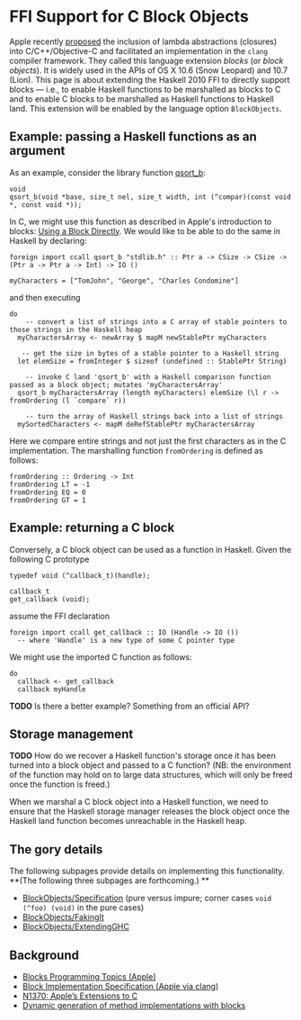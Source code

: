 # FFI Support for C Block Objects



Apple recently [
proposed](http://www.open-std.org/jtc1/sc22/wg14/www/docs/n1370.pdf) the inclusion of lambda abstractions (closures) into C/C++/Objective-C and facilitated an implementation in the `clang` compiler framework.  They called this language extension *blocks* (or *block objects*).  It is widely used in the APIs of OS X 10.6 (Snow Leopard) and 10.7 (Lion).  This page is about extending the Haskell 2010 FFI to directly support blocks — i.e., to enable Haskell functions to be marshalled as blocks to C and to enable C blocks to be marshalled as Haskell functions to Haskell land.  This extension will be enabled by the language option `BlockObjects`.


## Example: passing a Haskell functions as an argument



As an example, consider the library function [
qsort\_b](http://developer.apple.com/library/mac/#documentation/darwin/reference/manpages/man3/qsort_b.3.html):


```wiki
void
qsort_b(void *base, size_t nel, size_t width, int (^compar)(const void *, const void *));
```


In C, we might use this function as described in Apple's introduction to blocks: [
Using a Block Directly](http://developer.apple.com/library/mac/#documentation/Cocoa/Conceptual/Blocks/Articles/bxGettingStarted.html#//apple_ref/doc/uid/TP40007502-CH7-SW2).  We would like to be able to do the same in Haskell by declaring:


```wiki
foreign import ccall qsort_b "stdlib.h" :: Ptr a -> CSize -> CSize -> (Ptr a -> Ptr a -> Int) -> IO ()

myCharacters = ["TomJohn", "George", "Charles Condomine"]
```


and then executing


```wiki
do
    -- convert a list of strings into a C array of stable pointers to those strings in the Haskell heap
  myCharactersArray <- newArray $ mapM newStablePtr myCharacters
 
   -- get the size in bytes of a stable pointer to a Haskell string
  let elemSize = fromInteger $ sizeof (undefined :: StablePtr String)

    -- invoke C land 'qsort_b' with a Haskell comparison function passed as a block object; mutates 'myCharactersArray'
  qsort_b myCharactersArray (length myCharacters) elemSize (\l r -> fromOrdering (l `compare` r))

    -- turn the array of Haskell strings back into a list of strings
  mySortedCharacters <- mapM deRefStablePtr myCharactersArray
```


Here we compare entire strings and not just the first characters as in the C implementation.  The marshalling function `fromOrdering` is defined as follows:


```wiki
fromOrdering :: Ordering -> Int
fromOrdering LT = -1
fromOrdering EQ = 0
fromOrdering GT = 1
```

## Example: returning a C block



Conversely, a C block object can be used as a function in Haskell.  Given the following C prototype


```wiki
typedef void (^callback_t)(handle);

callback_t 
get_callback (void);
```


assume the FFI declaration


```wiki
foreign import ccall get_callback :: IO (Handle -> IO ())
  -- where 'Handle' is a new type of some C pointer type
```


We might use the imported C function as follows:


```wiki
do
  callback <- get_callback
  callback myHandle
```


**TODO** Is there a better example? Something from an official API?


## Storage management



**TODO** How do we recover a Haskell function's storage once it has been turned into a block object and passed to a C function?  (NB: the environment of the function may hold on to large data structures, which will only be freed once the function is freed.)



When we marshal a C block object into a Haskell function, we need to ensure that the Haskell storage manager releases the block object once the Haskell land function becomes unreachable in the Haskell heap.


## The gory details



The following subpages provide details on implementing this functionality.  **(The following three subpages are forthcoming.)
**


- [BlockObjects/Specification](block-objects/specification) (pure versus impure; corner cases `void (^foo) (void)` in the pure cases)
- [BlockObjects/FakingIt](block-objects/faking-it)
- [BlockObjects/ExtendingGHC](block-objects/extending-ghc)

## Background


- [
  Blocks Programming Topics (Apple)](http://developer.apple.com/library/mac/#documentation/Cocoa/Conceptual/Blocks/Articles/00_Introduction.html)
- [
  Block Implementation Specification (Apple via clang)](http://clang.llvm.org/docs/Block-ABI-Apple.txt)
- [
  N1370: Apple’s Extensions to C](http://www.open-std.org/jtc1/sc22/wg14/www/docs/n1370.pdf)
- [
  Dynamic generation of method implementations with blocks](http://www.friday.com/bbum/2011/03/17/ios-4-3-imp_implementationwithblock/)
